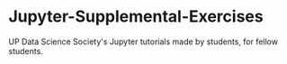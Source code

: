 # Jupyter-Supplemental-Exercises

UP Data Science Society's Jupyter tutorials made by students, for fellow students.
